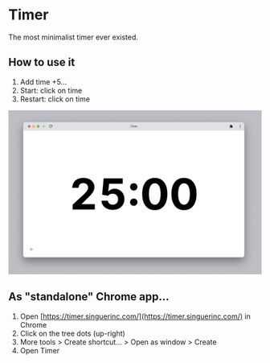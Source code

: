 # Timer

The most minimalist timer ever existed.

## How to use it

1. Add time +5...
2. Start: click on time
3. Restart: click on time

![Timer](./timer.png)

## As "standalone" Chrome app...

1. Open [https://timer.singuerinc.com/](https://timer.singuerinc.com/) in Chrome
2. Click on the tree dots (up-right)
3. More tools > Create shortcut... > Open as window > Create
4. Open Timer
